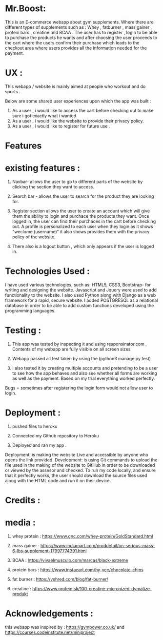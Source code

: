# Mr.Boost:
This is an E-commerce webapp about gym supplements. Where there are different types of supplements such as : Whey , fatburner , mass gainer , protein bars , creatine and BCAA . 
The user has to register , login to be able to purchase the products he wants and after choosing the user proceeds to the cart where the users confirm their purchase which leads to the checkout area where users provides all the information needed for the payment.

# UX :
This webapp / website is mainly aimed at people who workout and do sports . 

Below are some shared user experiences upon which the app was built :
1. As a user , i would like to access the cart before checking out to make sure i got exactly what i wanted.
2. As a user , i would like the website to provide their privacy policy.
3. As a user , i would like to register for future use .

# Features 

# existing features :

1. Navbar- allows the user to go to different parts of the website by clicking the section they want to access.

2. Search bar - allows the user to search for the product they are looking for.

3. Register section allows the user to create an account which will give them the ability to login and purchace the products they want. Once logged in, the user can find their purchaces in the cart before checking out. A profile is personalized to each user when they login as it shows "weclome (username)" it also shows provides them with the privacy policy of the website.

4. There also is a logout button , which only appears if the user is logged in.


# Technologies Used :

I have used various technologies, such as: HTML5, CSS3, Bootstrap- for writing and designing the website. 
Javascript and Jquery were used to add functionality to the website. I also used Python along with Django as a web framework for a rapid, secure website.
I added POSTGRESQL as a relational database in order to be able to add custom functions developed using the programming languages.

# Testing : 

1. This app was tested by inspecting it and using responsinator.com , Contents of my webapp are fully visible on all screen sizes

2. Webapp passed all test taken by using the (python3 manage.py test)

3. I also tested it by creating multiple accounts and pretending to be a user to see how the app behaves and also see whether all forms are working as well as the payment. Based on my trial everything worked perfectly.

Bugs = sometimes after registering the login form would not allow user to login.

# Deployment :

1. pushed files to heroku 

2. Connected my Github repository to Heroku 

3. Deployed and ran my app . 

Deployment: is making the website Live and accessible by anyone who opens the link provided. 
Development: is using Git commands to upload the file used in the making of the website to GitHub in order to be downloaded or viewed by the assesor and checked. To run my code locally, and ensure that it perfectly works, the user should download the source files used along with the HTML code and run it on their device.

# Credits :

# media :

1. whey protein : https://www.gnc.com/whey-protein/GoldStandard.html

2. mass gainer : https://www.indiamart.com/proddetail/on-serious-mass-6-lbs-supplement-17997774391.html

3. BCAA : https://vivaelmusculo.com/marcas/black-extreme

4. protein bars : https://www.instacart.com/hy-vee/chocolate-chips 

5. fat burner : https://vshred.com/blog/fat-burner/

6. creatine : https://www.protein.sk/100-creatine-micronized-dymatize-produkt

# Acknowledgements : 

this webapp was inspired by :  https://gympower.co.uk/ and https://courses.codeinstitute.net/miniproject




